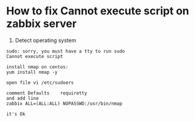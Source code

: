 # How to fix Cannot execute script on zabbix server
1. Detect operating system
```
sudo: sorry, you must have a tty to run sudo
Cannot execute script

install nmap on centos:
yum install nmap -y

open file vi /etc/sudoers

comment Defaults    requiretty
and add line 
zabbix ALL=(ALL:ALL) NOPASSWD:/usr/bin/nmap

it's Ok 
```